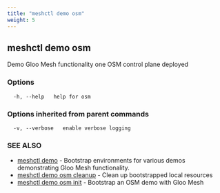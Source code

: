 ```yaml
---
title: "meshctl demo osm"
weight: 5
---
```

## meshctl demo osm

Demo Gloo Mesh functionality one OSM control plane deployed

### Options

```
  -h, --help   help for osm
```

### Options inherited from parent commands

```
  -v, --verbose   enable verbose logging
```

### SEE ALSO

* [meshctl demo](../meshctl_demo)	 - Bootstrap environments for various demos demonstrating Gloo Mesh functionality.
* [meshctl demo osm cleanup](../meshctl_demo_osm_cleanup)	 - Clean up bootstrapped local resources
* [meshctl demo osm init](../meshctl_demo_osm_init)	 - Bootstrap an OSM demo with Gloo Mesh

